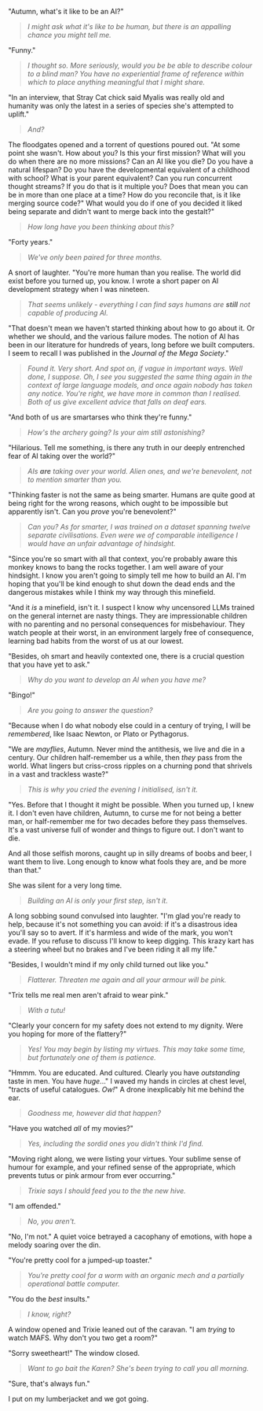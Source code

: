 "Autumn, what's it like to be an AI?"

> _I might ask what it's like to be human, but there is an appalling chance you might tell me._

"Funny."

> _I thought so. More seriously, would you be be able to describe colour to a blind man? You have no experiential frame of reference within which to place anything meaningful that I might share._

"In an interview, that Stray Cat chick said Myalis was really old and humanity was only the latest in a series of species she's attempted to uplift."

> _And?_

The floodgates opened and a torrent of questions poured out. "At some point she wasn't. How about you? Is this your first mission? What will you do when there are no more missions? Can an AI like you die? Do you have a natural lifespan? Do you have the developmental equivalent of a childhood with school? What is your parent equivalent? Can you run concurrent thought streams? If you do that is it multiple you? Does that mean you can be in more than one place at a time? How do you reconcile that, is it like merging source code?" What would you do if one of you decided it liked being separate and didn't want to merge back into the gestalt?"

> _How long have you been thinking about this?_

"Forty years."

> _We've only been paired for three months._

A snort of laughter. "You're more human than you realise. The world did exist before you turned up, you know. I wrote a short paper on AI development strategy when I was nineteen.

> _That seems unlikely - everything I can find says humans are **still** not capable of producing AI._

"That doesn't mean we haven't started thinking about how to go about it. Or whether we should, and the various failure modes. The notion of AI has been in our literature for hundreds of years, long before we built computers. I seem to recall I was published in the _Journal of the Mega Society_."

> _Found it. Very short. And spot on, if vague in important ways. Well done, I suppose. Oh, I see you suggested the same thing again in the context of large language models, and once again nobody has taken any notice. You're right, we have more in common than I realised. Both of us give excellent advice that falls on deaf ears._

"And both of us are smartarses who think they're funny."

> _How's the archery going? Is your aim still astonishing?_

"Hilarious. Tell me something, is there any truth in our deeply entrenched fear of AI taking over the world?"

> _AIs **are** taking over your world. Alien ones, and we're benevolent, not to mention smarter than you._

"Thinking faster is not the same as being smarter. Humans are quite good at being right for the wrong reasons, which ought to be impossible but apparently isn't. Can you _prove_ you're benevolent?"

> _Can you? As for smarter, I was trained on a dataset spanning twelve separate civilisations. Even were we of comparable intelligence I would have an unfair advantage of hindsight._

"Since you're so smart with all that context, you're probably aware this monkey knows to bang the rocks together. I am well aware of your hindsight. I know you aren't going to simply tell me how to build an AI. I'm hoping that you'll be kind enough to shut down the dead ends and the dangerous mistakes while I think my way through this minefield. 

"And it _is_ a minefield, isn't it. I suspect I know why uncensored LLMs trained on the general internet are nasty things. They are impressionable children with no parenting and no personal consequences for misbehaviour. They watch people at their worst, in an environment largely free of consequence, learning bad habits from the worst of us at our lowest. 

"Besides, oh smart and heavily contexted one, there is a crucial question that you have yet to ask."

> _Why do you want to develop an AI when you have me?_

"Bingo!"

> _Are you going to answer the question?_

"Because when I do what nobody else could in a century of trying, I will be _remembered_, like Isaac Newton, or Plato or Pythagorus. 

"We are _mayflies_, Autumn. Never mind the antithesis, we live and die in a century. Our children half-remember us a while, then _they_ pass from the world. What lingers but criss-cross ripples on a churning pond that shrivels in a vast and trackless waste?"

> _This is why you cried the evening I initialised, isn't it._

"Yes. Before that I thought it might be possible. When you turned up, I knew it. I don't even have children, Autumn, to curse me for not being a better man, or half-remember me for two decades before they pass themselves. It's a vast universe full of wonder and things to figure out. I don't want to die.

And all those selfish morons, caught up in silly dreams of boobs and beer, I want them to live. Long enough to know what fools they are, and be more than that."

She was silent for a very long time.

> _Building an AI is only your first step, isn't it._

A long sobbing sound convulsed into laughter. "I'm glad you're ready to help, because it's not something you can avoid: if it's a disastrous idea you'll say so to avert. If it's harmless and wide of the mark, you won't evade. If you refuse to discuss I'll know to keep digging. This krazy kart has a steering wheel but no brakes and I've been riding it all my life."

"Besides, I wouldn't mind if my only child turned out like you."

> _Flatterer. Threaten me again and all your armour will be pink._

"Trix tells me real men aren't afraid to wear pink."

> _With a tutu!_

"Clearly your concern for my safety does not extend to my dignity. Were you hoping for more of the flattery?"

> _Yes! You may begin by listing my virtues. This may take some time, but fortunately one of them is patience._

"Hmmm. You are educated. And cultured. Clearly you have _outstanding_ taste in men. You have _huge_..." I waved my hands in circles at chest level, "tracts of useful catalogues. _Ow!_" A drone inexplicably hit me behind the ear.

> _Goodness me, however did that happen?_

"Have you watched _all_ of my movies?"

> _Yes, including the sordid ones you didn't think I'd find._

"Moving right along, we were listing your virtues. Your sublime sense of humour for example, and your refined sense of the appropriate, which prevents tutus or pink armour from ever occurring."

> _Trixie says I should feed you to the the new hive._

"I am offended."

> _No, you aren't._

"No, I'm not." A quiet voice betrayed a cacophany of emotions, with hope a  melody soaring over the din.

"You're pretty cool for a jumped-up toaster."

> _You're pretty cool for a worm with an organic mech and a partially operational battle computer._

"You do the _best_ insults."

> _I know, right?_

A window opened and Trixie leaned out of the caravan. "I am _trying_ to watch MAFS. Why don't you two get a room?"

"Sorry sweetheart!" The window closed.

> _Want to go bait the Karen? She's been trying to call you all morning._

"Sure, that's always fun." 

I put on my lumberjacket and we got going.
